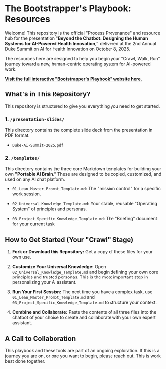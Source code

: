 # The Bootstrapper's Playbook: Resources

Welcome! This repository is the official "Process Provenance" and resource hub for the presentation **"Beyond the Chatbot: Designing the Human Systems for AI-Powered Health Innovation,"** delivered at the 2nd Annual Duke Summit on AI for Health Innovation on October 8, 2025.

The resources here are designed to help you begin your "Crawl, Walk, Run" journey toward a new, human-centric operating system for AI-powered work.

[**Visit the full interactive "Bootstrapper's Playbook" website here.**](https://www.google.com/search?q=https://placeholder-link.com "null")

## What's in This Repository?

This repository is structured to give you everything you need to get started.

### 1. `/presentation-slides/`

This directory contains the complete slide deck from the presentation in PDF format.

- `Duke-AI-Summit-2025.pdf`
    

### 2. `/templates/`

This directory contains the three core Markdown templates for building your own **"Portable AI Brain."** These are designed to be copied, customized, and used on any AI chat platform.

- `01_Lean_Master_Prompt_Template.md`: The "mission control" for a specific work session.
    
- `02_Universal_Knowledge_Template.md`: Your stable, reusable "Operating System" of principles and personas.
    
- `03_Project_Specific_Knowledge_Template.md`: The "Briefing" document for your current task.
    

## How to Get Started (Your "Crawl" Stage)

1. **Fork or Download this Repository:** Get a copy of these files for your own use.
    
2. **Customize Your Universal Knowledge:** Open `02_Universal_Knowledge_Template.md` and begin defining your own core principles and trusted personas. This is the most important step in personalizing your AI assistant.
    
3. **Run Your First Session:** The next time you have a complex task, use `01_Lean_Master_Prompt_Template.md` and `03_Project_Specific_Knowledge_Template.md` to structure your context.
    
4. **Combine and Collaborate:** Paste the contents of all three files into the chatbot of your choice to create and collaborate with your own expert assistant.
    

## A Call to Collaboration

This playbook and these tools are part of an ongoing exploration. If this is a journey you are on, or one you want to begin, please reach out. This is work best done together.